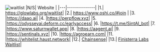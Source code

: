 ![waitlist](https://github.com/user-attachments/assets/cf6817b2-7c48-46d8-a172-b47dbb4b7c81)
|N/S| Website  |
|---|--------------|
|1.| https://glowlabs.org/waitlist|
|2.| https://www.oshi.co/#join |
|3. |https://daao.ai|
|4. |https://perpflow.xyz|
|5. |https://odysseyai.deform.cc/earlyaccess|
|6. |https://t.me/SintAI_bot|
|7. |https://www.saturnwallet.app|
|8. |https://aagent.ai|
|9. |https://sentinals.xyz|
|10. |https://agroearn.com|
|11. |https://whitelist.haust.network|
|12.| [Chainsense](https://chainsense.tech)|
|13.| [Finisterra Labs Waitlist](https://baselight.ai)|

